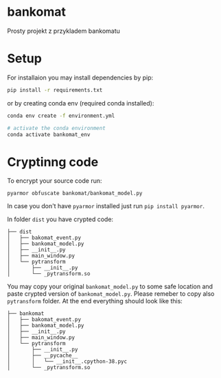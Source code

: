 # bankomat
Prosty projekt z przykladem bankomatu

# Setup
For installaion you may install dependencies by pip:

```bash
pip install -r requirements.txt
```

or by creating conda env (required conda installed):
```bash
conda env create -f environment.yml

# activate the conda environment
conda activate bankomat_env

```

# Cryptinng code

To encrypt your source code run:
```
pyarmor obfuscate bankomat/bankomat_model.py
```
In case you don't have `pyarmor` installed just run `pip install pyarmor`.

In folder `dist` you have crypted code:
```
├── dist
│   ├── bakomat_event.py
│   ├── bankomat_model.py
│   ├── __init__.py
│   ├── main_window.py
│   └── pytransform
│       ├── __init__.py
│       └── _pytransform.so

```

You may copy your original `bankomat_model.py` to some safe location and paste
crypted version of `bankomat_model.py`. Please remeber to copy also `pytransform` folder.
At the end everything should look like this:
```
├── bankomat
│   ├── bakomat_event.py
│   ├── bankomat_model.py
│   ├── __init__.py
│   ├── main_window.py
│   └── pytransform
│       ├── __init__.py
│       ├── __pycache__
│       │   └── __init__.cpython-38.pyc
│       └── _pytransform.so
```